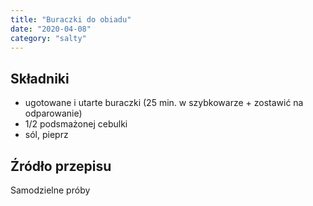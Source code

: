 ```yaml
---
title: "Buraczki do obiadu"
date: "2020-04-08"
category: "salty"
---
```


## Składniki

- ugotowane i utarte buraczki (25 min. w szybkowarze + zostawić na odparowanie)
- 1/2 podsmażonej cebulki
- sól, pieprz

## Źródło przepisu

Samodzielne próby
